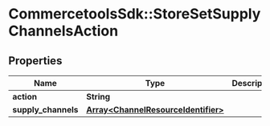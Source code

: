 # CommercetoolsSdk::StoreSetSupplyChannelsAction

## Properties
Name | Type | Description | Notes
------------ | ------------- | ------------- | -------------
**action** | **String** |  | [optional] 
**supply_channels** | [**Array&lt;ChannelResourceIdentifier&gt;**](ChannelResourceIdentifier.md) |  | [optional] 

